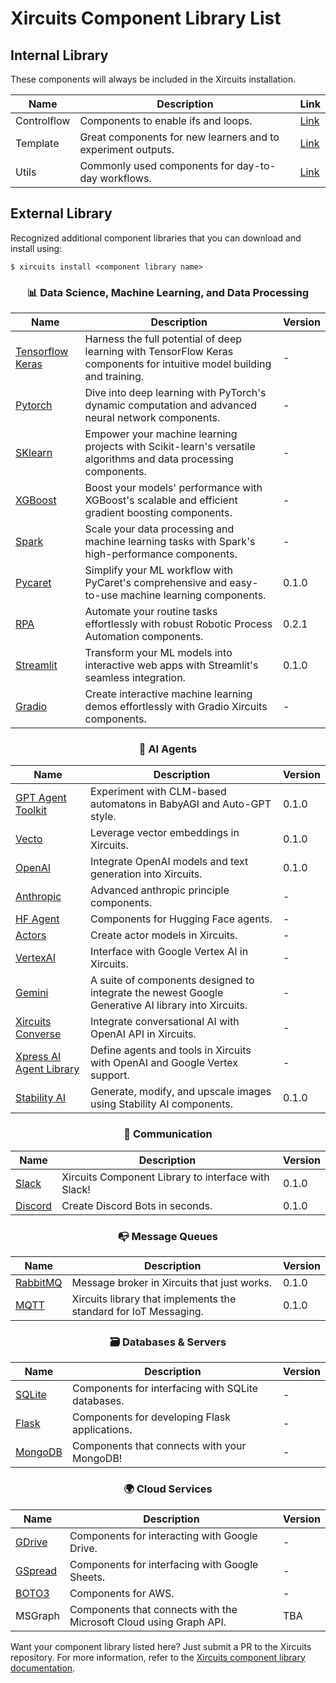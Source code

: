 # Xircuits Component Library List

## Internal Library

These components will always be included in the Xircuits installation.

<div align="center">

| Name     | Description                                                                                    | Link |
| -------- | ---------------------------------------------------------------------------------------------- | ---- |
| Controlflow | Components to enable ifs and loops. | [Link](https://github.com/XpressAI/xircuits/tree/master/xai_components/xai_controlflow) |
| Template | Great components for new learners and to experiment outputs.                                   | [Link](https://github.com/XpressAI/xircuits/tree/master/xai_components/xai_template) |
| Utils    | Commonly used components for day-to-day workflows.                                             | [Link](https://github.com/XpressAI/xircuits/tree/master/xai_components/xai_utils) |


</div>


## External Library

Recognized additional component libraries that you can download and install using:

```
$ xircuits install <component library name>
```

<div align="center">

### 📊 Data Science, Machine Learning, and Data Processing
| Name | Description | Version |
| ---- | ----------- | ------- |
| [Tensorflow Keras](https://github.com/XpressAI/xai-tensorflow-keras) | Harness the full potential of deep learning with TensorFlow Keras components for intuitive model building and training. | - |
| [Pytorch](https://github.com/XpressAI/xai-pytorch) | Dive into deep learning with PyTorch's dynamic computation and advanced neural network components. | - |
| [SKlearn](https://github.com/XpressAI/xai-sklearn) | Empower your machine learning projects with Scikit-learn's versatile algorithms and data processing components. | - |
| [XGBoost](https://github.com/XpressAI/xai-xgboost) | Boost your models' performance with XGBoost's scalable and efficient gradient boosting components. | - |
| [Spark](https://github.com/XpressAI/xai-spark)    | Scale your data processing and machine learning tasks with Spark's high-performance components. | - |
| [Pycaret](https://github.com/XpressAI/xai-pycaret) | Simplify your ML workflow with PyCaret's comprehensive and easy-to-use machine learning components. | 0.1.0 |
| [RPA](https://github.com/yuenherny/xai-rpa) | Automate your routine tasks effortlessly with robust Robotic Process Automation components. | 0.2.1 |
| [Streamlit](https://github.com/XpressAI/xai-streamlit) | Transform your ML models into interactive web apps with Streamlit's seamless integration. | 0.1.0 |
| [Gradio](https://github.com/XpressAI/xai-gradio) | Create interactive machine learning demos effortlessly with Gradio Xircuits components. | - |

### 🤖 AI Agents
| Name | Description | Version |
| ---- | ----------- | ------- |
| [GPT Agent Toolkit](https://github.com/XpressAI/xai-gpt-agent-toolkit) | Experiment with CLM-based automatons in BabyAGI and Auto-GPT style. | 0.1.0 |
| [Vecto](https://github.com/XpressAI/xai-vecto) | Leverage vector embeddings in Xircuits. | 0.1.0 |
| [OpenAI](https://github.com/XpressAI/xai-openai) | Integrate OpenAI models and text generation into Xircuits. | 0.1.0 |
| [Anthropic](https://github.com/XpressAI/xai-anthropic) | Advanced anthropic principle components. | - |
| [HF Agent](https://github.com/XpressAI/xai-hfagent) | Components for Hugging Face agents. | - |
| [Actors](https://github.com/XpressAI/xai-actors) | Create actor models in Xircuits. | - |
| [VertexAI](https://github.com/XpressAI/xai-google-vertexai) | Interface with Google Vertex AI in Xircuits. | - |
| [Gemini](https://github.com/XpressAI/xai-google-gemini) |  A suite of components designed to integrate the newest Google Generative AI library into Xircuits. | - |
| [Xircuits Converse](https://github.com/XpressAI/xai-converse) | Integrate conversational AI with OpenAI API in Xircuits. | - |
| [Xpress AI Agent Library](https://github.com/XpressAI/xai-agent) | Define agents and tools in Xircuits with OpenAI and Google Vertex support. | - |
| [Stability AI](https://github.com/YourGithubRepo/xai-stabilityai) | Generate, modify, and upscale images using Stability AI components. | 0.1.0 |


### 💬 Communication
| Name | Description | Version |
| ---- | ----------- | ------- |
| [Slack](https://github.com/XpressAI/xai-slack) | Xircuits Component Library to interface with Slack! | 0.1.0 |
| [Discord](https://github.com/XpressAI/xai-discord) | Create Discord Bots in seconds. | 0.1.0 |

### 📭 Message Queues
| Name | Description | Version |
| ---- | ----------- | ------- |
| [RabbitMQ](https://github.com/XpressAI/xai-rabbitmq) | Message broker in Xircuits that just works. | 0.1.0 |
| [MQTT](https://github.com/XpressAI/xai-mqtt) | Xircuits library that implements the standard for IoT Messaging. | 0.1.0 |

### 🗃 Databases & Servers
| Name | Description | Version |
| ---- | ----------- | ------- |
| [SQLite](https://github.com/XpressAI/xai-sqlite) | Components for interfacing with SQLite databases. | - |
| [Flask](https://github.com/XpressAI/xai-flask) | Components for developing Flask applications. | - |
| [MongoDB](https://github.com/XpressAI/xai-mongoDB) | Components that connects with your MongoDB! | - |


### 🌍 Cloud Services
| Name | Description | Version |
| ---- | ----------- | ------- |
| [GDrive](https://github.com/XpressAI/xai-gdrive) | Components for interacting with Google Drive. | - |
| [GSpread](https://github.com/XpressAI/xai-gspread) | Components for interfacing with Google Sheets. | - |
| [BOTO3](https://github.com/XpressAI/xai-boto3) | Components for AWS. | - |
| MSGraph | Components that connects with the Microsoft Cloud using Graph API. | TBA |
</div>

Want your component library listed here? Just submit a PR to the Xircuits repository. For more information, refer to the [Xircuits component library documentation](https://xircuits.io/docs/component-library/).
